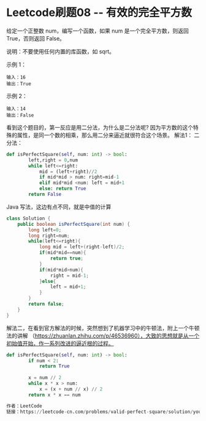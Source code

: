 # Leetcode刷题08 -- 有效的完全平方数
给定一个正整数 num，编写一个函数，如果 num 是一个完全平方数，则返回 True，否则返回 False。

说明：不要使用任何内置的库函数，如  sqrt。

示例 1：
```
输入：16
输出：True
```
示例 2：
```
输入：14
输出：False
```
看到这个题目的，第一反应是用二分法，为什么是二分法呢? 因为平方数的这个特殊的属性，是同一个数的相乘，那么用二分来逼近就很符合这个场景。
解法1： 二分法：
```Python
def isPerfectSquare(self, num: int) -> bool:
        left,right = 0,num
        while left<=right:
            mid = (left+right)//2
            if mid*mid > num: right=mid-1
            elif mid*mid <num: left = mid+1
            else: return True
        return False
```
Java 写法，这边有点不同，就是中值的计算
```Java
class Solution {
    public boolean isPerfectSquare(int num) {
        long left=0;
        long right=num;
        while(left<=right){
            long mid = left+(right-left)/2;
            if(mid*mid==num){
                return true;
            }
            if(mid*mid>num){
                right = mid-1;
            }else{
                left = mid+1;
            }
        }
        return false;
    }
}
```

解法二，在看到官方解法的时候，突然想到了机器学习中的牛顿法，附上一个牛顿法的讲解 （https://zhuanlan.zhihu.com/p/46536960），大致的思想就是从一个初始值开始，作一系列改进的逼近根的过程。
```python
def isPerfectSquare(self, num: int) -> bool:
        if num < 2:
            return True
        
        x = num // 2
        while x * x > num:
            x = (x + num // x) // 2
        return x * x == num

作者：LeetCode
链接：https://leetcode-cn.com/problems/valid-perfect-square/solution/you-xiao-de-wan-quan-ping-fang-shu-by-leetcode/
```